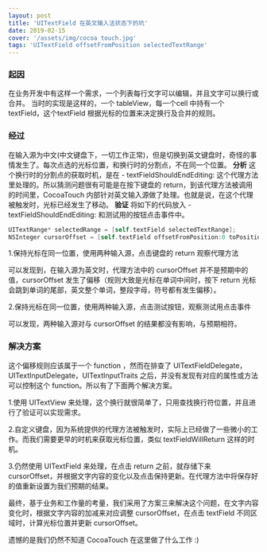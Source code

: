 ```yaml
---
layout: post
title: 'UITextField 在英文输入法状态下的坑'
date: 2019-02-15
cover: '/assets/img/cocoa touch.jpg'
tags: 'UITextField offsetFromPosition selectedTextRange'
---
```


### 起因
在业务开发中有这样一个需求，一个列表每行文字可以编辑，并且文字可以换行或合并。
当时的实现是这样的，一个 tableView，每一个cell 中持有一个 textField，这个textField 根据光标的位置来决定换行及合并的规则。

### 经过
在输入源为中文(中文键盘下，一切工作正常)，但是切换到英文键盘时，奇怪的事情发生了。每次点选的光标位置，和换行时的分割点，不在同一个位置。
**分析**
这个换行时的分割点的获取时机，是在 - textFieldShouldEndEditing: 这个代理方法里处理的。所以猜测问题很有可能是在按下键盘的 return，到该代理方法被调用的时间里，CocoaTouch 内部针对英文输入源做了处理。也就是说，在这个代理被触发时，光标已经发生了移动。
**验证**
将如下的代码放入 - textFieldShouldEndEditing: 和测试用的按钮点击事件中。
``` objectivec
UITextRange* selectedRange = [self.textField selectedTextRange];
NSInteger cursorOffset = [self.textField offsetFromPosition:0 toPosition:selectedRange.start];
```
1.保持光标在同一位置，使用两种输入源，点击键盘的 return 观察代理方法

可以发现到，在输入源为英文时，代理方法中的 cursorOffset 并不是预期中的值，cursorOffset 发生了偏移（规则大致是光标在单词中间时，按下 return 光标会跳到单词的尾部，英文整个单词，整段字母，符号都有发生偏移）。

2.保持光标在同一位置，使用两种输入源，点击测试按钮，观察测试用点击事件

可以发现，两种输入源对与 cursorOffset 的结果都没有影响，与预期相符。

### 解决方案
这个偏移规则应该属于一个 function ，然而在排查了 UITextFieldDelegate，UITextInputDelegate，UITextInputTraits 之后，并没有发现有对应的属性或方法可以控制这个 function。所以有了下面两个解决方案。

1.使用 UITextView 来处理，这个换行就很简单了，只用查找换行符位置，并且进行了验证可以实现需求。

2.自定义键盘，因为系统提供的代理方法被触发时，实际上已经做了一些微小的工作。而我们需要更早的时机来获取光标位置，类似 textFieldWillReturn 这样的时机。

3.仍然使用 UITextField 来处理，在点击 return 之前，就存储下来 cursorOffset，并根据文字内容的变化以及点击保持更新。在代理方法中将保存好的值重新设置为我们预期的结果。

最终，基于业务和工作量的考量，我们采用了方案三来解决这个问题，在文字内容变化时，根据文字内容的加减来对应调整 cursorOffset，在点击 textField 不同区域时，计算光标位置并更新 cursorOffset。

遗憾的是我们仍然不知道 CocoaTouch 在这里做了什么工作 :)